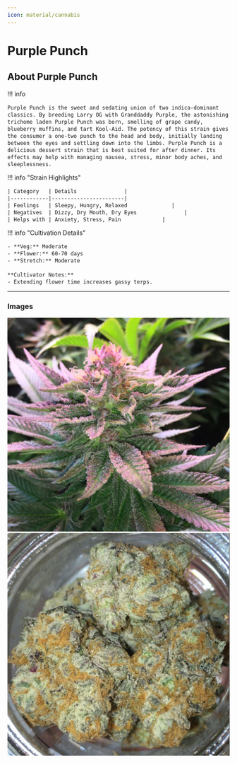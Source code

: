 ```yaml
---
icon: material/cannabis
---
```


# Purple Punch

## About Purple Punch

!!! info

    Purple Punch is the sweet and sedating union of two indica-dominant classics. By breeding Larry OG with Granddaddy Purple, the astonishing trichome laden Purple Punch was born, smelling of grape candy, blueberry muffins, and tart Kool-Aid. The potency of this strain gives the consumer a one-two punch to the head and body, initially landing between the eyes and settling down into the limbs. Purple Punch is a delicious dessert strain that is best suited for after dinner. Its effects may help with managing nausea, stress, minor body aches, and sleeplessness.

!!! info "Strain Highlights"

    | Category   | Details               |
    |------------|-----------------------|
    | Feelings   | Sleepy, Hungry, Relaxed              |
    | Negatives  | Dizzy, Dry Mouth, Dry Eyes               |
    | Helps with | Anxiety, Stress, Pain             |

!!! info "Cultivation Details"

    - **Veg:** Moderate
    - **Flower:** 60-70 days
    - **Stretch:** Moderate

    **Cultivator Notes:**
    - Extending flower time increases gassy terps.

---

### Images

![Purple Punch 1](assets/images/pp1.jpg)
![Purple Punch 2](assets/images/pp2.jpg)